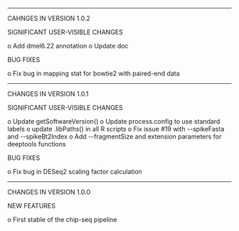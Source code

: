 ***********************************
CAHNGES IN VERSION 1.0.2

SIGNIFICANT USER-VISIBLE CHANGES

  o Add dmel6.22 annotation
  o Update doc

BUG FIXES

  o Fix bug in mapping stat for bowtie2 with paired-end data

***********************************
CHANGES IN VERSION 1.0.1

SIGNIFICANT USER-VISIBLE CHANGES

  o Update getSoftwareVersion()
  o Update process.config to use standard labels
  o update .libPaths() in all R scripts
  o Fix issue #19 with --spikeFasta and --spikeBt2Index
  o Add --fragmentSize and extension parameters for deeptools functions

BUG FIXES

  o Fix bug in DESeq2 scaling factor calculation
  

***********************************
CHANGES IN VERSION 1.0.0

NEW FEATURES

  o First stable of the chip-seq pipeline


